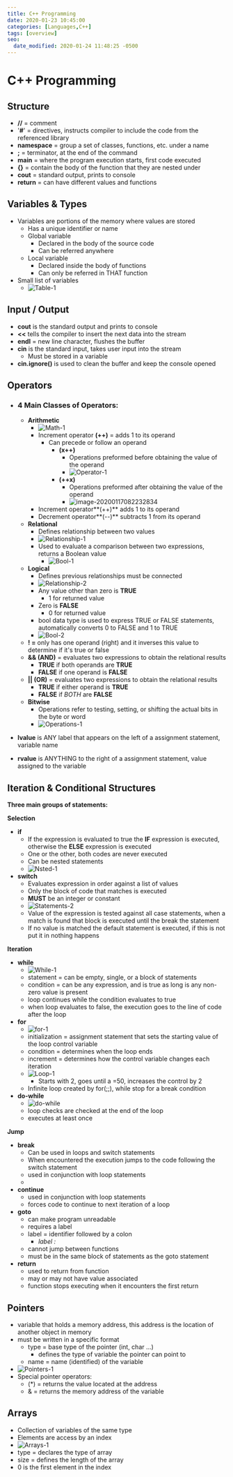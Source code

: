 ```yaml
---
title: C++ Programming
date: 2020-01-23 10:45:00
categories: [Languages,C++]
tags: [overview]
seo:
  date_modified: 2020-01-24 11:48:25 -0500
---
```

# C++ Programming

## Structure

- **//** = comment
- '**#**' = directives, instructs compiler to include the code from the referenced library
- **namespace** = group a set of classes, functions, etc. under a name
- **;** = terminator, at the end of the command
- **main** = where the program execution starts, first code executed
- **{}** = contain the body of the function that they are nested under
- **cout** = standard output, prints to console
- **return** = can have different values and functions

## Variables & Types

- Variables are portions of the memory where values are stored
  - Has a unique identifier or name
  - Global variable
    - Declared in the body of the source code
    - Can be referred anywhere
  - Local variable
    - Declared inside the body of functions
    - Can only be referred in THAT function
- Small list of variables
  - ![Table-1](\assets\img\posts_data\c++\Table-1.png)

## Input / Output

- **cout** is the standard output and prints to console
- **<<** tells the compiler to insert the next data into the stream
- **endl** = new line character, flushes the buffer
- **cin**  is the standard input, takes user input into the stream
  - Must be stored in a variable
- **cin.ignore()** is used to clean the buffer and keep the console opened

## Operators

- ### 4 Main Classes of Operators:

  - **Arithmetic**
    - ![Math-1](\assets\img\posts_data\c++\Math-1.png)
    - Increment operator **(++)** = adds 1 to its operand
      - Can precede or follow an operand
        - **(x++)**
          - Operations preformed before obtaining the value of the operand
          - ![Operator-1](\assets\img\posts_data\c++\Operator-1.png)
        - **(++x)**
          - Operations preformed after obtaining the value of the operand
          - ![image-20200117082232834](\assets\img\posts_data\c++\image-20200117082232834.png)
    - Increment operator**(++)** adds 1 to its operand
    - Decrement operator**(--)** subtracts 1 from its operand
  - **Relational**
    - Defines relationship between two values
    - ![Relationship-1](\assets\img\posts_data\c++\Relationship-1.png)
    - Used to evaluate a comparison between two expressions, returns a Boolean value
      - ![Bool-1](\assets\img\posts_data\c++\Bool-1.png)
  - **Logical**
    - Defines previous relationships must be connected
    - ![Relationship-2](\assets\img\posts_data\c++\Relationship-2.png)
    - Any value other than zero is **TRUE**
      - 1 for returned value
    - Zero is **FALSE**
      - 0 for returned value
    - bool data type is used to express TRUE or FALSE statements, automatically converts 0 to FALSE and 1 to TRUE
    - ![Bool-2](\assets\img\posts_data\c++\Bool-2.png)
  - **! =** only has one operand (right) and it inverses this value to determine if it's true or false
  - **&& (AND)** =  evaluates two expressions to obtain the relational results
    - **TRUE** if both operands are **TRUE**
    - **FALSE** if one operand is **FALSE**
  - **|| (OR)** = evaluates two expressions to obtain the relational results
    - **TRUE** if either operand is **TRUE**
    - **FALSE** if *BOTH* are **FALSE**
  - **Bitwise**
    - Operations refer to testing, setting, or shifting the actual bits in the byte or word
    - ![Operations-1](\assets\img\posts_data\c++\Operations-1.png)

- **lvalue** is ANY label that appears on the left of a assignment statement, variable name

- **rvalue** is ANYTHING to the right of a assignment statement, value assigned to the variable

## Iteration & Conditional Structures

**Three main groups of statements:**

**Selection**

- **if**
  - If the expression is evaluated to true the **IF** expression is executed, otherwise the **ELSE** expression is executed
  - One or the other, both codes are never executed
  - Can be nested statements
  - ![Nsted-1](\assets\img\posts_data\c++\Nested-1.png)
- **switch**
  - Evaluates expression in order against a list of values
  - Only the block of code that matches is executed
  - **MUST** be an integer or constant
  - ![Statements-2](\assets\img\posts_data\c++\Statements-2.png)
  - Value of the expression is tested against all case statements, when a match is found that block is executed until the break the statement
  - If no value is matched the default statement is executed, if this is not put it in nothing happens

**Iteration**

- **while**
  - ![While-1](\assets\img\posts_data\c++\While-1.png)
  - statement = can be empty, single, or a block of statements
  - condition = can be any expression, and is true as long is any non-zero value is present
  - loop continues while the condition evaluates to true
  - when loop evaluates to false, the execution goes to the line of code after the loop
- **for**
  - ![for-1](\assets\img\posts_data\c++\For-1.png)
  - initialization = assignment statement that sets the starting value of the loop control variable
  - condition = determines when the loop ends
  - increment = determines how the control variable changes each iteration 
  - ![Loop-1](\assets\img\posts_data\c++\Loop-1.png)
    - Starts with 2, goes until a =50, increases the control by 2
  - Infinite loop created by for(;;), while stop for a break condition
- **do-while**
  - ![do-while](\assets\img\posts_data\c++\d0-while.png)
  - loop checks are checked at the end of the loop
  - executes at least once

**Jump**

- **break**
  - Can be used in loops and switch statements
  - When encountered the execution jumps to the code following the switch statement
  - used in conjunction with loop statements
  - 
- **continue**
  - used in conjunction with loop statements
  - forces code to continue to next iteration of a loop
- **goto**
  - can make program unreadable
  - requires a label
  - label = identifier followed by a colon
    - *label :* 
  - cannot jump between functions
  - must be in the same block of statements as the goto statement
- **return**
  - used to return from function
  - may or may not have value associated
  - function stops executing when it encounters the first return

## Pointers

- variable that holds a memory address, this address is the location of another object in memory
- must be written in a specific format
  - type = base type of the pointer (int, char ...)
    - defines the type of variable the pointer can point to
  - name = name (identified) of the variable
- ![Pointers-1](\assets\img\posts_data\c++\Pointers-1.png)
- Special pointer operators:
  - (*) = returns the value located at the address
  - & = returns the memory address of the variable

## **Arrays**

- Collection of variables of the same type
- Elements are access by an index
- ![Arrays-1](\assets\img\posts_data\c++\Arrays-1.png)
- type = declares the type of array
- size = defines the length of the array
- 0 is the first element in the index

